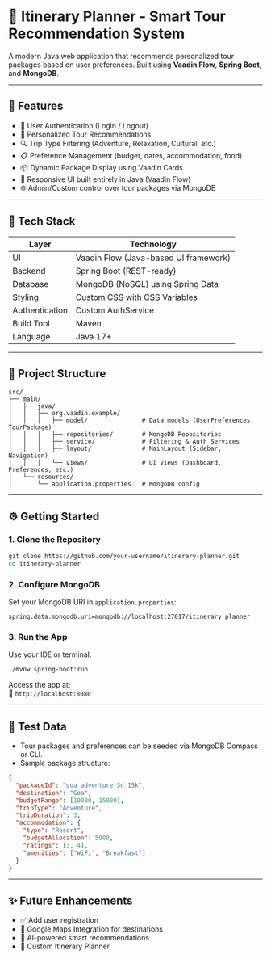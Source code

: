 # 🧳 Itinerary Planner - Smart Tour Recommendation System

A modern Java web application that recommends personalized tour packages based on user preferences. Built using **Vaadin Flow**, **Spring Boot**, and **MongoDB**.

---

## 🚀 Features

- 🔐 User Authentication (Login / Logout)
- 🎯 Personalized Tour Recommendations
- 🔍 Trip Type Filtering (Adventure, Relaxation, Cultural, etc.)
- 📋 Preference Management (budget, dates, accommodation, food)
- 📦 Dynamic Package Display using Vaadin Cards
- 📱 Responsive UI built entirely in Java (Vaadin Flow)
- 🌐 Admin/Custom control over tour packages via MongoDB

---

## 🧰 Tech Stack

| Layer        | Technology             |
|--------------|------------------------|
| UI           | Vaadin Flow (Java-based UI framework) |
| Backend      | Spring Boot (REST-ready) |
| Database     | MongoDB (NoSQL) using Spring Data |
| Styling      | Custom CSS with CSS Variables |
| Authentication | Custom AuthService |
| Build Tool   | Maven |
| Language     | Java 17+ |

---

## 📁 Project Structure

```
src/
├── main/
│   ├── java/
│   │   ├── org.vaadin.example/
│   │   │   ├── model/               # Data models (UserPreferences, TourPackage)
│   │   │   ├── repositories/        # MongoDB Repositories
│   │   │   ├── service/             # Filtering & Auth Services
│   │   │   ├── layout/              # MainLayout (Sidebar, Navigation)
│   │   │   └── views/               # UI Views (Dashboard, Preferences, etc.)
│   └── resources/
│       └── application.properties   # MongoDB config
```

---

## ⚙️ Getting Started

### 1. Clone the Repository
```bash
git clone https://github.com/your-username/itinerary-planner.git
cd itinerary-planner
```

### 2. Configure MongoDB
Set your MongoDB URI in `application.properties`:
```properties
spring.data.mongodb.uri=mongodb://localhost:27017/itinerary_planner
```

### 3. Run the App
Use your IDE or terminal:
```bash
./mvnw spring-boot:run
```

Access the app at:  
📍 `http://localhost:8080`

---

## 🧪 Test Data

- Tour packages and preferences can be seeded via MongoDB Compass or CLI.
- Sample package structure:
```json
{
  "packageId": "goa_adventure_3d_15k",
  "destination": "Goa",
  "budgetRange": [10000, 15000],
  "tripType": "Adventure",
  "tripDuration": 3,
  "accommodation": {
    "type": "Resort",
    "budgetAllocation": 5000,
    "ratings": [3, 4],
    "amenities": ["WiFi", "Breakfast"]
  }
}
```

---

## ✨ Future Enhancements

- ✅ Add user registration
- 📍 Google Maps Integration for destinations
- 🧠 AI-powered smart recommendations
- 📅 Custom Itinerary Planner
